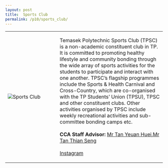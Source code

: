 ```yaml
---
layout: post
title:  Sports Club
permalink: /p10/sports_club/
---
```


<div>
    <table>
        <tr>
            <td style="width:33%"><image src="{{site.baseurl}}/images/CCA_tpsc.jpg" style="display:block;margin-left:auto;margin-right:auto;" alt="Sports Club"></image></td>
            <td>
                <p>
                    Temasek Polytechnic Sports Club (TPSC) is a non-academic constituent club in TP. It is committed to promoting healthy lifestyle and community bonding through the wide array of sports activities for the students to participate and interact with one another. TPSC’s flagship programmes include the Sports & Health Carnival and Cross-Country, which are co-organised with the TP Students’ Union (TPSU), TPSC and other constituent clubs. Other activities organised by TPSC include weekly recreational activities and sub-committee bonding camps etc.<br>
                    <br>
                    <b>CCA Staff Advisor:</b> <a href="mailto:tanyh@tp.edu.sg">Mr Tan Yeuan Huei</a>,<a href="mailto:tants@tp.edu.sg">Mr Tan Thian Seng</a><br>
                    <br>
                    <a href="https://www.instagram.com/tp_sportsclub">Instagram</a>
                </p>
            </td>
        </tr>
    </table>
</div>
